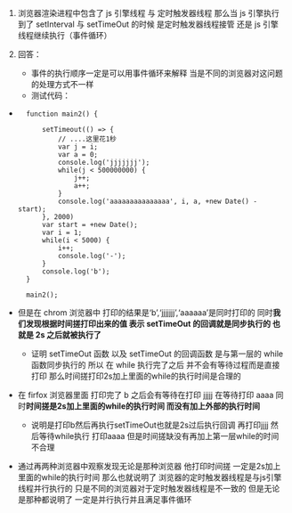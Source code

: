 1. 浏览器渲染进程中包含了 js 引擎线程 与 定时触发器线程 那么当 js 引擎执行到了 setInterval 与 setTimeOut 的时候 是定时触发器线程接管 还是 js 引擎线程继续执行（事件循环）

1. 回答：

   - 事件的执行顺序一定是可以用事件循环来解释 当是不同的浏览器对这问题的处理方式不一样
   - 测试代码：

- ```
    function main2() {

        setTimeout(() => {
            // ....这里花1秒
            var j = i;
            var a = 0;
            console.log('jjjjjjj');
            while(j < 500000000) {
                j++;
                a++;
            }
            console.log('aaaaaaaaaaaaaaa', i, a, +new Date() - start);
        }, 2000)
        var start = +new Date();
        var i = 1;
        while(i < 5000) {
            i++;
            console.log('-');
        }
        console.log('b');
    }

    main2();
  ```

- 但是在 chrom 浏览器中 打印的结果是‘b’,‘jjjjjjj’,‘aaaaaa’是同时打印的  同时**我们发现根据时间搓打印出来的值 表示 setTimeOut 的回调就是同步执行的 也就是 2s 之后就被执行了**
    - 证明 setTimeOut 函数 以及 setTimeOut 的回调函数 是与第一层的 while 函数同步执行的 所以 在 while 执行完了之后 并不会有等待过程而是直接打印 那么时间搓打印2s加上里面的while的执行时间是合理的



- 在 firfox 浏览器里面 打印完了 b 之后会有等待在打印 jjjjj 在等待打印 aaaa 同时**时间搓是2s加上里面的while的执行时间 而没有加上外部的执行时间**
    - 说明是打印b然后再执行setTimeOut也就是2s过后执行回调 再打印jjjj 然后等待while执行 打印aaaa 但是时间搓缺没有再加上第一层while的时间 不合理


- 通过再两种浏览器中观察发现无论是那种浏览器 他打印时间搓 一定是2s加上里面的while的执行时间 那么也就说明了  浏览器的定时触发器线程是与js引擎线程并行执行的  只是不同的浏览器对于定时触发器线程是不一致的 但是无论是那种都说明了  一定是并行执行并且满足事件循环
